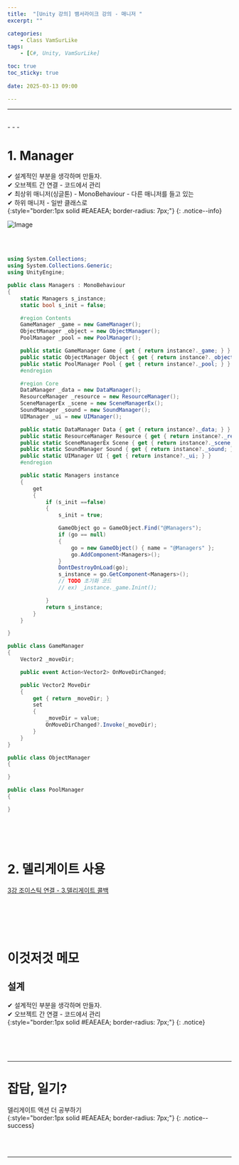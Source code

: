 ```yaml
---
title:  "[Unity 강의] 뱀서라이크 강의 - 매니저 "
excerpt: ""

categories:
    - Class VamSurLike
tags:
    - [C#, Unity, VamSurLike]

toc: true
toc_sticky: true
 
date: 2025-03-13 09:00

---
```

- - -


<br>
- - - 

# 1. Manager 
✔ 설계적인 부분을 생각하며 만들자.  
✔ 오브젝트 간 연결 - 코드에서 관리   
✔ 최상위 매니저(싱글톤) - MonoBehaviour - 다른 매니저를 들고 있는  
✔ 하위 매니저 - 일반 클래스로  
{:style="border:1px solid #EAEAEA; border-radius: 7px;"}
{: .notice--info}  

![Image](https://github.com/user-attachments/assets/c31d0b8a-ab9e-45c4-a070-81c449c7f61e)  



<br><br>

<div class="notice--primary" markdown="1"> 

```c# 
using System.Collections;
using System.Collections.Generic;
using UnityEngine;

public class Managers : MonoBehaviour
{
    static Managers s_instance;
    static bool s_init = false;

    #region Contents
    GameManager _game = new GameManager();
    ObjectManager _object = new ObjectManager();
    PoolManager _pool = new PoolManager();

    public static GameManager Game { get { return instance?._game; } }
    public static ObjectManager Object { get { return instance?._object; } }
    public static PoolManager Pool { get { return instance?._pool; } }
    #endregion

    #region Core
    DataManager _data = new DataManager();
    ResourceManager _resource = new ResourceManager();
    SceneManagerEx _scene = new SceneManagerEx();
    SoundManager _sound = new SoundManager();
    UIManager _ui = new UIManager();

    public static DataManager Data { get { return instance?._data; } }
    public static ResourceManager Resource { get { return instance?._resource; } }
    public static SceneManagerEx Scene { get { return instance?._scene; } }
    public static SoundManager Sound { get { return instance?._sound; } }
    public static UIManager UI { get { return instance?._ui; } }
    #endregion

    public static Managers instance 
    {
        get 
        {
            if (s_init ==false)
            {
                s_init = true;

                GameObject go = GameObject.Find("@Managers");
                if (go == null) 
                {
                    go = new GameObject() { name = "@Managers" };
                    go.AddComponent<Managers>();
                }
                DontDestroyOnLoad(go);
                s_instance = go.GetComponent<Managers>();
                // TODO 초기화 코드
                // ex) _instance._game.Inint();

            }
            return s_instance;
        }
    }

}

public class GameManager 
{
    Vector2 _moveDir;

    public event Action<Vector2> OnMoveDirChanged;

    public Vector2 MoveDir
    {
        get { return _moveDir; }
        set 
        {   
            _moveDir = value;
            OnMoveDirChanged?.Invoke(_moveDir);
        }
    }
}

public class ObjectManager 
{

}

public class PoolManager 
{

}

```
</div>

<br><br><br>

# 2. 델리게이트 사용
[3강 조이스틱 연결 - 3.델리게이트 콜백](https://levell1.github.io/class%20vamsurlike/VamClass03/#joystick---player-%EC%97%B0%EA%B2%B0)

<br><br><br><br>

# 이것저것 메모

## 설계
✔ 설계적인 부분을 생각하며 만들자.  
✔ 오브젝트 간 연결 - 코드에서 관리  
{:style="border:1px solid #EAEAEA; border-radius: 7px;"}
{: .notice}  


<br><br><br>
- - - 

# 잡담, 일기?
델리게이트 액션 더 공부하기  
{:style="border:1px solid #EAEAEA; border-radius: 7px;"}
{: .notice--success}  


<br><br>
- - -